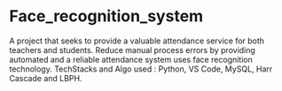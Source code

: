 # Face_recognition_system
A project that seeks to provide a valuable attendance service for both teachers and  students. Reduce manual process errors by providing automated and a reliable attendance system uses face recognition  technology. TechStacks and Algo used : Python, VS Code, MySQL, Harr Cascade and LBPH.
